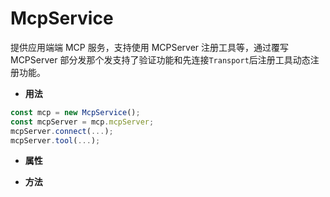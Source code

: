 

# McpService

提供应用端端 MCP 服务，支持使用 MCPServer 注册工具等，通过覆写 MCPServer 部分发那个发支持了验证功能和先连接`Transport`后注册工具动态注册功能。


- **用法**

```typescript
const mcp = new McpService();
const mcpServer = mcp.mcpServer;
mcpServer.connect(...);
mcpServer.tool(...);
```

- **属性**


- **方法**






